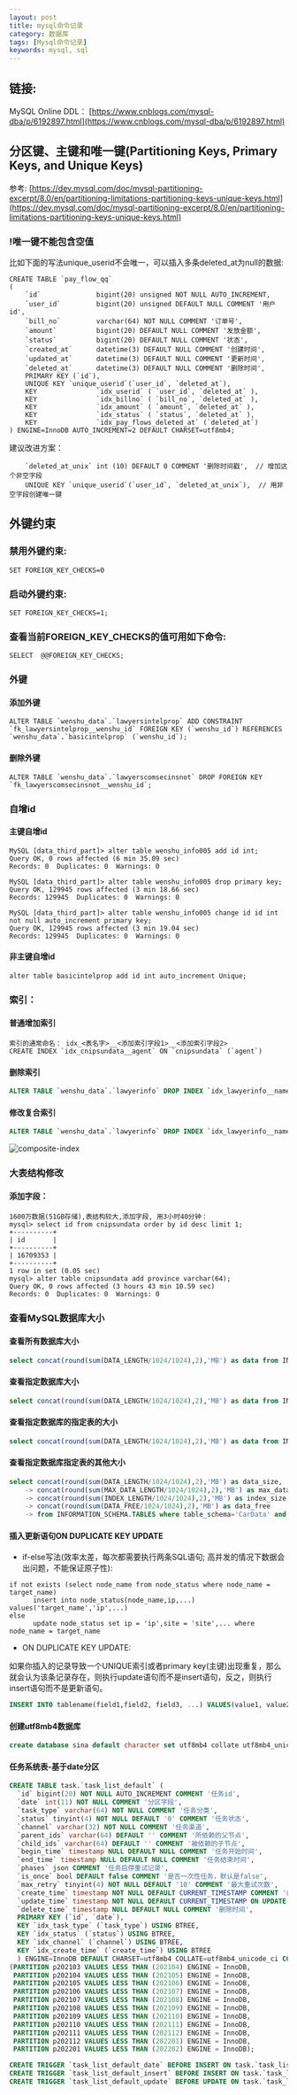```yaml
---
layout: post
title: mysql命令记录
category: 数据库
tags: [Mysql命令记录]
keywords: mysql, sql
---
```


## 链接:

MySQL Online DDL： [https://www.cnblogs.com/mysql-dba/p/6192897.html](https://www.cnblogs.com/mysql-dba/p/6192897.html)

## 分区键、主键和唯一键(Partitioning Keys, Primary Keys, and Unique Keys)

参考: [https://dev.mysql.com/doc/mysql-partitioning-excerpt/8.0/en/partitioning-limitations-partitioning-keys-unique-keys.html](https://dev.mysql.com/doc/mysql-partitioning-excerpt/8.0/en/partitioning-limitations-partitioning-keys-unique-keys.html)

### !唯一键不能包含空值

比如下面的写法unique_userid不会唯一，可以插入多条deleted_at为null的数据: 
```
CREATE TABLE `pay_flow_qq`
(
    `id`              bigint(20) unsigned NOT NULL AUTO_INCREMENT,
    `user_id`         bigint(20) unsigned DEFAULT NULL COMMENT '用户id',
    `bill_no`         varchar(64) NOT NULL COMMENT '订单号',
    `amount`          bigint(20) DEFAULT NULL COMMENT '发放金额',
    `status`          bigint(20) DEFAULT NULL COMMENT '状态',
    `created_at`      datetime(3) DEFAULT NULL COMMENT '创建时间',
    `updated_at`      datetime(3) DEFAULT NULL COMMENT '更新时间',
    `deleted_at`      datetime(3) DEFAULT NULL COMMENT '删除时间',
    PRIMARY KEY (`id`),
    UNIQUE KEY `unique_userid`(`user_id`, `deleted_at`),
    KEY               `idx_userid` ( `user_id`, `deleted_at` ),
    KEY               `idx_billno` ( `bill_no`, `deleted_at` ),
    KEY               `idx_amount` ( `amount`, `deleted_at` ),
    KEY               `idx_status` ( `status`, `deleted_at` ),
    KEY               `idx_pay_flows_deleted_at` (`deleted_at`)
) ENGINE=InnoDB AUTO_INCREMENT=2 DEFAULT CHARSET=utf8mb4;
```

建议改进方案：
```
    `deleted_at_unix` int (10) DEFAULT 0 COMMENT '删除时间戳',  // 增加这个非空字段
    UNIQUE KEY `unique_userid`(`user_id`, `deleted_at_unix`),  // 用非空字段创建唯一键
```

## 外键约束
### 禁用外键约束:
```
SET FOREIGN_KEY_CHECKS=0
```
### 启动外键约束:
```
SET FOREIGN_KEY_CHECKS=1;
```
### 查看当前FOREIGN_KEY_CHECKS的值可用如下命令:
```
SELECT  @@FOREIGN_KEY_CHECKS;
```

### 外键
#### 添加外键
```
ALTER TABLE `wenshu_data`.`lawyersintelprop` ADD CONSTRAINT `fk_lawyersintelprop__wenshu_id` FOREIGN KEY (`wenshu_id`) REFERENCES `wenshu_data`.`basicintelprop` (`wenshu_id`);
```
#### 删除外键
```
ALTER TABLE `wenshu_data`.`lawyerscomsecinsnot` DROP FOREIGN KEY `fk_lawyerscomsecinsnot__wenshu_id`;
```

### 自增id
#### 主键自增id
```
MySQL [data_third_part]> alter table wenshu_info005 add id int;
Query OK, 0 rows affected (6 min 35.09 sec)
Records: 0  Duplicates: 0  Warnings: 0

MySQL [data_third_part]> alter table wenshu_info005 drop primary key;
Query OK, 129945 rows affected (3 min 18.66 sec)
Records: 129945  Duplicates: 0  Warnings: 0

MySQL [data_third_part]> alter table wenshu_info005 change id id int not null auto_increment primary key;
Query OK, 129945 rows affected (3 min 19.04 sec)
Records: 129945  Duplicates: 0  Warnings: 0
```
#### 非主键自增id
```
alter table basicintelprop add id int auto_increment Unique;
```

### 索引：
#### 普通增加索引
```
索引的通常命名： idx_<表名字>__<添加索引字段1>__<添加索引字段2>
CREATE INDEX `idx_cnipsundata__agent` ON `cnipsundata` (`agent`)
```
#### 删除索引
```sql
ALTER TABLE `wenshu_data`.`lawyerinfo` DROP INDEX `idx_lawyerinfo__name`;
```
#### 修改复合索引
```sql
ALTER TABLE `wenshu_data`.`lawyerinfo` DROP INDEX `idx_lawyerinfo__name__lawyer_firm__region`, ADD INDEX `idx_lawyerinfo__name__lawyer_firm__region1` USING BTREE (`name`, `lawyer_firm`, `region`) comment '';
```
![composite-index](/assets/img/tool/mysql/composite-index.png)

### 大表结构修改
#### 添加字段：
```
1600万数据(51GB存储),表结构较大,添加字段, 用3小时40分钟：
mysql> select id from cnipsundata order by id desc limit 1;
+----------+
| id       |
+----------+
| 16709353 |
+----------+
1 row in set (0.05 sec)
mysql> alter table cnipsundata add province varchar(64);
Query OK, 0 rows affected (3 hours 43 min 10.59 sec)
Records: 0  Duplicates: 0  Warnings: 0

```

### 查看MySQL数据库大小
#### 查看所有数据库大小
```sql
select concat(round(sum(DATA_LENGTH/1024/1024),2),'MB') as data from INFORMATION_SCHEMA.TABLES;
```
#### 查看指定数据库大小
```sql
select concat(round(sum(DATA_LENGTH/1024/1024),2),'MB') as data from INFORMATION_SCHEMA.TABLES where table_schema='CarData';
```
#### 查看指定数据库的指定表的大小
```sql
select concat(round(sum(DATA_LENGTH/1024/1024),2),'MB') as data from INFORMATION_SCHEMA.TABLES where table_schema='CarData' and table_name='driver020294';
```
#### 查看指定数据库指定表的其他大小
```sql
select concat(round(sum(DATA_LENGTH/1024/1024),2),'MB') as data_size,
    -> concat(round(sum(MAX_DATA_LENGTH/1024/1024),2),'MB') as max_data_size,
    -> concat(round(sum(INDEX_LENGTH/1024/1024),2),'MB') as index_size,
    -> concat(round(sum(DATA_FREE/1024/1024),2),'MB') as data_free
    -> from INFORMATION_SCHEMA.TABLES where table_schema='CarData' and table_name='driver020294';
```

#### 插入更新语句ON DUPLICATE KEY UPDATE
- if-else写法(效率太差，每次都需要执行两条SQL语句; 高并发的情况下数据会出问题，不能保证原子性):
```
if not exists (select node_name from node_status where node_name = target_name)
      insert into node_status(node_name,ip,...) values('target_name','ip',...)
else
      update node_status set ip = 'ip',site = 'site',... where node_name = target_name
```
- ON DUPLICATE KEY UPDATE:

如果你插入的记录导致一个UNIQUE索引或者primary key(主键)出现重复，那么就会认为该条记录存在，则执行update语句而不是insert语句，反之，则执行insert语句而不是更新语句。

```sql
INSERT INTO tablename(field1,field2, field3, ...) VALUES(value1, value2, value3, ...) ON DUPLICATE KEY UPDATE field1=value1,field2=value2, field3=value3, ...;
```

#### 创建utf8mb4数据库

```sql
create database sina default character set utf8mb4 collate utf8mb4_unicode_ci;
```

#### 任务系统表-基于date分区

```sql
CREATE TABLE task.`task_list_default` (
  `id` bigint(20) NOT NULL AUTO_INCREMENT COMMENT '任务id',
  `date` int(11) NOT NULL COMMENT '分区字段',
  `task_type` varchar(64) NOT NULL COMMENT '任务分类',
  `status` tinyint(4) NOT NULL DEFAULT '0' COMMENT '任务状态',
  `channel` varchar(32) NOT NULL COMMENT '任务渠道',
  `parent_ids` varchar(64) DEFAULT '' COMMENT '所依赖的父节点',
  `child_ids` varchar(64) DEFAULT '' COMMENT '被依赖的子节点',
  `begin_time` timestamp NULL DEFAULT NULL COMMENT '任务开始时间',
  `end_time` timestamp NULL DEFAULT NULL COMMENT '任务结束时间',
  `phases` json COMMENT '任务启停重试记录',
  `is_once` bool DEFAULT false COMMENT '是否一次性任务，默认是false',
  `max_retry` tinyint(4) NOT NULL DEFAULT '10' COMMENT '最大重试次数',
  `create_time` timestamp NOT NULL DEFAULT CURRENT_TIMESTAMP COMMENT '创建时间',
  `update_time` timestamp NOT NULL DEFAULT CURRENT_TIMESTAMP ON UPDATE CURRENT_TIMESTAMP COMMENT '更新时间',
  `delete_time` timestamp NULL DEFAULT NULL COMMENT '删除时间',
  PRIMARY KEY (`id`, `date`),
  KEY `idx_task_type` (`task_type`) USING BTREE,
  KEY `idx_status` (`status`) USING BTREE,
  KEY `idx_channel` (`channel`) USING BTREE,
  KEY `idx_create_time` (`create_time`) USING BTREE
  ) ENGINE=InnoDB DEFAULT CHARSET=utf8mb4 COLLATE=utf8mb4_unicode_ci COMMENT='默认渠道任务列表' PARTITION BY RANGE (date)
(PARTITION p202103 VALUES LESS THAN (202104) ENGINE = InnoDB,
 PARTITION p202104 VALUES LESS THAN (202105) ENGINE = InnoDB,
 PARTITION p202105 VALUES LESS THAN (202106) ENGINE = InnoDB,
 PARTITION p202106 VALUES LESS THAN (202107) ENGINE = InnoDB,
 PARTITION p202107 VALUES LESS THAN (202108) ENGINE = InnoDB,
 PARTITION p202108 VALUES LESS THAN (202109) ENGINE = InnoDB,
 PARTITION p202109 VALUES LESS THAN (202110) ENGINE = InnoDB,
 PARTITION p202110 VALUES LESS THAN (202111) ENGINE = InnoDB,
 PARTITION p202111 VALUES LESS THAN (202112) ENGINE = InnoDB,
 PARTITION p202112 VALUES LESS THAN (202201) ENGINE = InnoDB,
 PARTITION p202201 VALUES LESS THAN (202202) ENGINE = InnoDB);
```
```sql
CREATE TRIGGER `task_list_default_date` BEFORE INSERT ON task.`task_list_default` FOR EACH ROW set new.date=date_format(current_date(), '%Y%m');
CREATE TRIGGER `task_list_default_insert` BEFORE INSERT ON task.`task_list_default` FOR EACH ROW set new.create_time=current_date;
CREATE TRIGGER `task_list_default_update` BEFORE UPDATE ON task.`task_list_default` FOR EACH ROW set new.update_time=current_date;
```